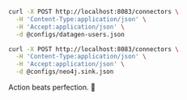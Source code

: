 ```sh
curl -X POST http://localhost:8083/connectors \
  -H 'Content-Type:application/json' \
  -H 'Accept:application/json' \
  -d @configs/datagen-users.json
```

```sh
curl -X POST http://localhost:8083/connectors \
  -H 'Content-Type:application/json' \
  -H 'Accept:application/json' \
  -d @configs/neo4j.sink.json
```

<!-- INSPIRATIONAL_QUOTE_START -->
Action beats perfection.
🐯
<!-- INSPIRATIONAL_QUOTE_END -->
